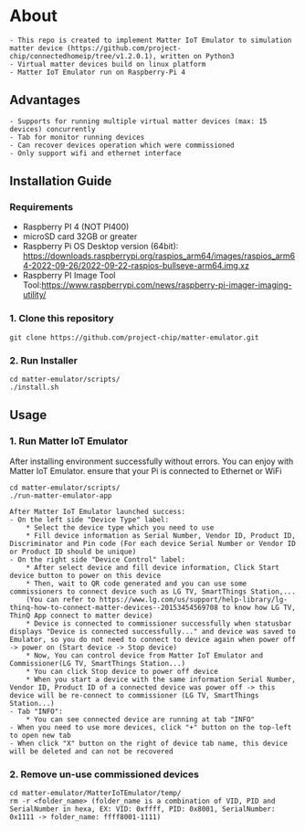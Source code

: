 # About

    - This repo is created to implement Matter IoT Emulator to simulation matter device (https://github.com/project-chip/connectedhomeip/tree/v1.2.0.1), written on Python3
    - Virtual matter devices build on linux platform
    - Matter IoT Emulator run on Raspberry-Pi 4

## Advantages

    - Supports for running multiple virtual matter devices (max: 15 devices) concurrently
    - Tab for monitor running devices
    - Can recover devices operation which were commissioned
    - Only support wifi and ethernet interface

## Installation Guide

### Requirements

-   Raspberry PI 4 (NOT PI400)
-   microSD card 32GB or greater
-   Raspberry Pi OS Desktop version (64bit): https://downloads.raspberrypi.org/raspios_arm64/images/raspios_arm64-2022-09-26/2022-09-22-raspios-bullseye-arm64.img.xz
-   Raspberry PI Image Tool Tool:https://www.raspberrypi.com/news/raspberry-pi-imager-imaging-utility/

### 1. Clone this repository

    git clone https://github.com/project-chip/matter-emulator.git

### 2. Run Installer

    cd matter-emulator/scripts/
    ./install.sh

## Usage

### 1. Run Matter IoT Emulator

After installing environment successfully without errors. You can enjoy with Matter IoT Emulator.
ensure that your Pi is connected to Ethernet or WiFi

    cd matter-emulator/scripts/
    ./run-matter-emulator-app

    After Matter IoT Emulator launched success:
    - On the left side "Device Type" label:
        * Select the device type which you need to use
        * Fill device information as Serial Number, Vendor ID, Product ID, Discriminator and Pin code (For each device Serial Number or Vendor ID or Product ID should be unique)
    - On the right side "Device Control" label:
        * After select device and fill device information, Click Start device button to power on this device
        * Then, wait to QR code generated and you can use some commissioners to connect device such as LG TV, SmartThings Station,...
        (You can refer to https://www.lg.com/us/support/help-library/lg-thinq-how-to-connect-matter-devices--20153454569708 to know how LG TV, ThinQ App connect to matter device)
        * Device is connected to commissioner successfully when statusbar displays "Device is connected successfully..." and device was saved to Emulator, so you do not need to connect to device again when power off -> power on (Start device -> Stop device)
        * Now, You can control device from Matter IoT Emulator and Commissioner(LG TV, SmartThings Station...)
        * You can click Stop device to power off device
        * When you start a device with the same information Serial Number, Vendor ID, Product ID of a connected device was power off -> this device will be re-connect to commissioner (LG TV, SmartThings Station...)
    - Tab "INFO":
        * You can see connected device are running at tab "INFO"
    - When you need to use more devices, click "+" button on the top-left to open new tab
    - When click "X" button on the right of device tab name, this device will be deleted and can not be recovered

### 2. Remove un-use commissioned devices

    cd matter-emulator/MatterIoTEmulator/temp/
    rm -r <folder_name> (folder_name is a combination of VID, PID and SerialNumber in hexa, EX: VID: 0xffff, PID: 0x8001, SerialNumber: 0x1111 -> folder_name: ffff8001-1111)
